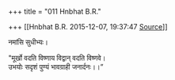 +++
title = "011 Hnbhat B.R."

+++
[[Hnbhat B.R.	2015-12-07, 19:37:47 [Source](https://groups.google.com/g/samskrita/c/wa_D34WAI6o)]]



नमांसि सुधीभ्यः।  

"मूर्खो वदति विष्णाय विद्वान् वदति विष्णवे।  
उभयोः सदृशं पुण्यं भावग्राही जनार्दनः।।”

